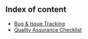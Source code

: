 ## Index of content

* [Bug & Issue Tracking](https://github.com/naacal/Documents/blob/master/BUG%20%26%20ISSUE%20TRACKING.md)
* [Quality Assurance Checklist](https://github.com/naacal/Documents/blob/master/Quality%20Assurance%20Checklist.md)